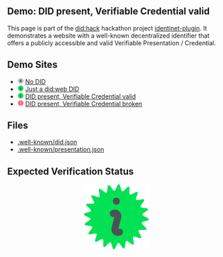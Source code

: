 ## Demo: DID present, Verifiable Credential valid

This page is part of the [did:hack](https://didhack.xyz/) hackathon project
[identinet-plugin](https://github.com/identinet/identinet-plugin). It
demonstrates a website with a well-known decentralized identifier that offers a
publicly accessible and valid Verifiable Presentation / Credential.

## Demo Sites

- <img alt="no id" src="./icons/shield-slash.svg" style="height: 1em;" />
  <a href="https://no-id-example.identinet.io">No DID</a>
- <img alt="verification success" src="./icons/shield-plus.svg" style="height: 1em;" />
  <a href="https://id-example.identinet.io">Just a did:web DID</a>
- <img alt="verification success" src="./icons/shield-plus.svg" style="height: 1em;" />
  <a href="https://id-plus-example.identinet.io">DID present, Verifiable
  Credential valid</a>
- <img alt="verification failed" src="./icons/shield-xmark.svg" style="height: 1em;" />
  <a href="https://broken-example.identinet.io">DID present, Verifiable
  Credential broken</a>

## Files

- [.well-known/did.json](.well-known/did.json)
- [.well-known/presentation.json](.well-known/presentation.json)

## Expected Verification Status

<div style="display: flex; justify-content: center;">
  <img src="./icons/shield-plus.svg" width="150" />
</div>
